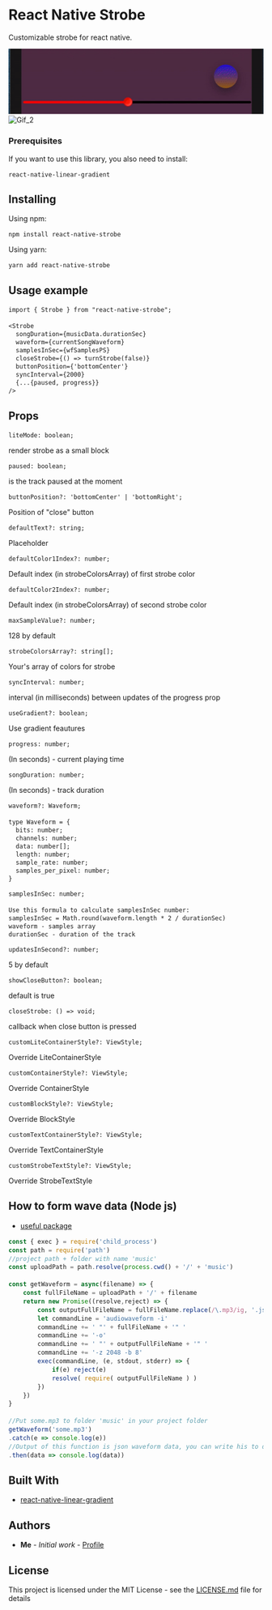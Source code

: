 # React Native Strobe

Customizable strobe for react native.

![Gif_1](./gif2.gif)
![Gif_2](./gif1.gif)

### Prerequisites

If you want to use this library, you also need to install:

```
react-native-linear-gradient
```

## Installing

Using npm:

```
npm install react-native-strobe
```

Using yarn:

```
yarn add react-native-strobe
```

## Usage example

```
import { Strobe } from "react-native-strobe";

<Strobe
  songDuration={musicData.durationSec}
  waveform={currentSongWaveform}
  samplesInSec={wfSamplesPS}
  closeStrobe={() => turnStrobe(false)} 
  buttonPosition={'bottomCenter'}
  syncInterval={2000}
  {...{paused, progress}}
/>
```

## Props


```
liteMode: boolean;
```
render strobe as a small block


```
paused: boolean;
```
is the track paused at the moment

```
buttonPosition?: 'bottomCenter' | 'bottomRight';
```
Position of "close" button

```
defaultText?: string;
```
Placeholder

```
defaultColor1Index?: number;
```
Default index (in strobeColorsArray) of first strobe color

```
defaultColor2Index?: number;
```
Default index (in strobeColorsArray) of second strobe color

```
maxSampleValue?: number;
```
128 by default

```
strobeColorsArray?: string[];
```
Your's array of colors for strobe

```
syncInterval: number;
```
interval (in milliseconds) between updates of the progress prop

```
useGradient?: boolean;
```
Use gradient  feautures

```
progress: number;
```
(In seconds) - current playing time

```
songDuration: number;
```
(In seconds) - track duration

```
waveform?: Waveform;

type Waveform = {
  bits: number;
  channels: number;
  data: number[];
  length: number;
  sample_rate: number;
  samples_per_pixel: number;
}
```

```
samplesInSec: number;

Use this formula to calculate samplesInSec number:
samplesInSec = Math.round(waveform.length * 2 / durationSec)
waveform - samples array
durationSec - duration of the track
```

```
updatesInSecond?: number;
```
5 by default

```
showCloseButton?: boolean;
```
default is true

```
closeStrobe: () => void;
```
callback when close button is pressed

```
customLiteContainerStyle?: ViewStyle;
```
Override LiteContainerStyle

```
customContainerStyle?: ViewStyle;
```
Override ContainerStyle

```
customBlockStyle?: ViewStyle;
```
Override BlockStyle

```
customTextContainerStyle?: ViewStyle;
```
Override TextContainerStyle

```
customStrobeTextStyle?: ViewStyle;
```
Override StrobeTextStyle

## How to form wave data (Node js)
* [useful package](https://github.com/bbc/audiowaveform)

```javascript
const { exec } = require('child_process')
const path = require('path')
//project path + folder with name 'music'
const uploadPath = path.resolve(process.cwd() + '/' + 'music')

const getWaveform = async(filename) => {
    const fullFileName = uploadPath + '/' + filename
    return new Promise((resolve,reject) => {
        const outputFullFileName = fullFileName.replace(/\.mp3/ig, '.json')
        let commandLine = 'audiowaveform -i'
        commandLine += ' "' + fullFileName + '" '
        commandLine += '-o'
        commandLine += ' "' + outputFullFileName + '" '
        commandLine += '-z 2048 -b 8'
        exec(commandLine, (e, stdout, stderr) => {
            if(e) reject(e)
            resolve( require( outputFullFileName ) )       
        })
    })
}

//Put some.mp3 to folder 'music' in your project folder
getWaveform('some.mp3')
.catch(e => console.log(e))
//Output of this function is json waveform data, you can write his to db or use whatever you like
.then(data => console.log(data))
```

## Built With

* [react-native-linear-gradient](https://www.npmjs.com/package/react-native-linear-gradient)

## Authors

* **Me** - *Initial work* - [Profile](https://github.com/RNEvok)

## License

This project is licensed under the MIT License - see the [LICENSE.md](./LICENSE.md) file for details
